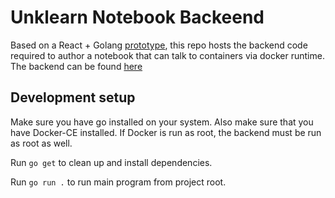 # Unklearn Notebook Backeend

Based on a React + Golang [prototype](https://unklearn.gatsbyjs.io/prototype_two/), this repo hosts the backend code required to author a notebook that can talk to containers via docker runtime. The backend can be found [here](https://github.com/unklearn/notebook-fe)

## Development setup

Make sure you have go installed on your system. Also make sure that you have Docker-CE installed. If Docker is run as root, the backend must be run as root as well.

Run `go get` to clean up and install dependencies.

Run `go run .` to run main program from project root.
